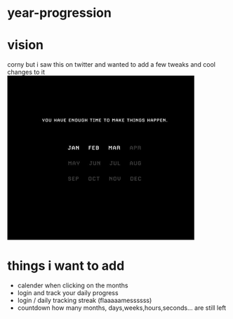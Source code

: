 # year-progression

# vision

corny but i saw this on twitter and wanted to add a few tweaks and cool changes to it
![the visison](readme_imgs/image.png)

# things i want to add

- calender when clicking on the months
- login and track your daily progress
- login / daily tracking streak (flaaaaamessssss)
- countdown how many months, days,weeks,hours,seconds... are still left
